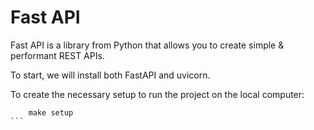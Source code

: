# Fast API 
Fast API is a library from Python that allows you to create simple & performant REST APIs.

To start, we will install both FastAPI and uvicorn.

To create the necessary setup to run the project on the local computer:
````
    make setup
```

